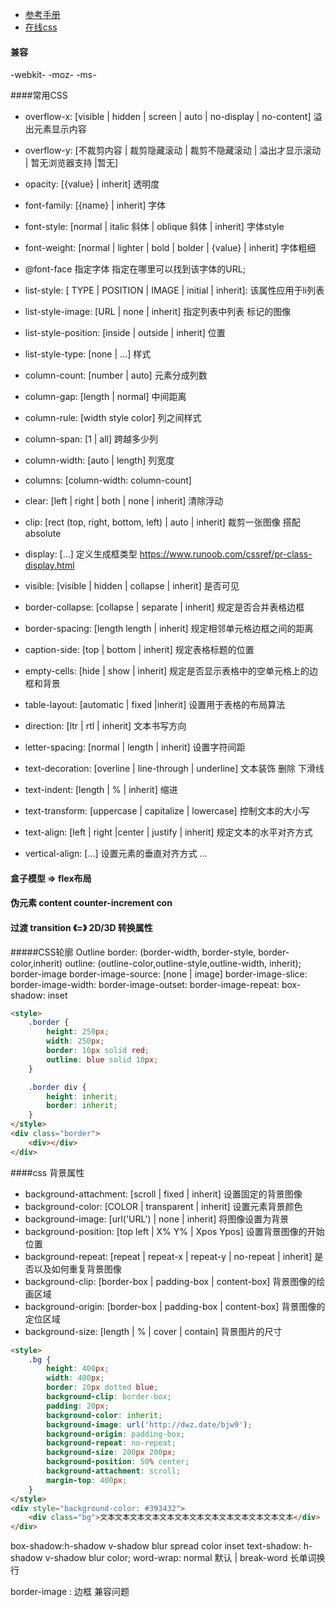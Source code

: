 + [参考手册](https://www.runoob.com/cssref/css-reference.html#background)
+ [在线css](http://jsrun.net/new)
#### 兼容
-webkit- -moz- -ms-

####常用CSS
+ overflow-x: [visible | hidden | screen | auto | no-display | no-content] 溢出元素显示内容
+ overflow-y: [不裁剪内容 | 裁剪隐藏滚动 | 裁剪不隐藏滚动 | 溢出才显示滚动 | 暂无浏览器支持 |暂无]
+ opacity: [{value} | inherit] 透明度

+ font-family: [{name} | inherit] 字体
+ font-style: [normal | italic 斜体 | oblique 斜体 | inherit] 字体style
+ font-weight: [normal | lighter | bold | bolder | {value} | inherit] 字体粗细
+ @font-face 指定字体 指定在哪里可以找到该字体的URL;

+ list-style: [ TYPE | POSITION | IMAGE | initial | inherit]: 该属性应用于li列表
+ list-style-image: [URL | none | inherit] 指定列表中列表 标记的图像
+ list-style-position: [inside | outside | inherit] 位置
+ list-style-type:  [none | ...] 样式

+ column-count: [number | auto] 元素分成列数
+ column-gap: [length | normal] 中间距离
+ column-rule: [width style color] 列之间样式
+ column-span: [1 | all] 跨越多少列
+ column-width: [auto | length] 列宽度
+ columns: [column-width: column-count]

+ clear: [left | right | both | none | inherit] 清除浮动
+ clip: [rect (top, right, bottom, left) | auto | inherit] 裁剪一张图像 搭配absolute
+ display: [...] 定义生成框类型 https://www.runoob.com/cssref/pr-class-display.html
+ visible: [visible | hidden | collapse | inherit] 是否可见

+ border-collapse: [collapse | separate | inherit] 规定是否合并表格边框
+ border-spacing: [length length | inherit] 规定相邻单元格边框之间的距离
+ caption-side: [top | bottom | inherit] 规定表格标题的位置
+ empty-cells: [hide | show | inherit] 规定是否显示表格中的空单元格上的边框和背景
+ table-layout: [automatic | fixed |inherit] 设置用于表格的布局算法

+ direction: [ltr | rtl | inherit] 文本书写方向
+ letter-spacing: [normal | length | inherit] 设置字符间距
+ text-decoration: [overline | line-through | underline] 文本装饰 删除 下滑线
+ text-indent: [length | % | inherit] 缩进
+ text-transform: [uppercase | capitalize | lowercase] 控制文本的大小写
+ text-align: [left | right |center | justify | inherit] 规定文本的水平对齐方式
+ vertical-align: [...] 	设置元素的垂直对齐方式
...




#### 盒子模型 => flex布局
#### 伪元素 content counter-increment con
#### 过渡 transition 《=》 2D/3D 转换属性




#####CSS轮廓 Outline
border: (border-width, border-style, border-color,inherit)
outline: (outline-color,outline-style,outline-width, inherit);
border-image
border-image-source: [none | image]
border-image-slice: 
border-image-width:
border-image-outset:
border-image-repeat:
box-shadow: inset



```html
<style>
	.border {
		height: 250px;
		width: 250px;
		border: 10px solid red;
		outline: blue solid 10px;
	}

	.border div {
		height: inherit;
		border: inherit;
	}
</style>
<div class="border">
	<div></div>
</div>
```


####css 背景属性
+ background-attachment: [scroll | fixed | inherit] 设置固定的背景图像
+ background-color: [COLOR | transparent | inherit] 设置元素背景颜色
+ background-image: [url('URL') | none | inherit]   将图像设置为背景
+ background-position: [top left | X% Y% | Xpos Ypos] 设置背景图像的开始位置
+ background-repeat: [repeat | repeat-x | repeat-y | no-repeat | inherit] 是否以及如何重复背景图像
+ background-clip: [border-box | padding-box | content-box] 背景图像的绘画区域
+ background-origin: [border-box | padding-box | content-box] 背景图像的定位区域
+ background-size: [length | % | cover | contain] 背景图片的尺寸
```html
<style>
	.bg {
		height: 400px;
		width: 400px;
		border: 20px dotted blue;
		background-clip: border-box;
		padding: 20px;
		background-color: inherit;
		background-image: url('http://dwz.date/bjw9');
		background-origin: padding-box;
		background-repeat: no-repeat;
		background-size: 200px 200px;
		background-position: 50% center;
		background-attachment: scroll;
		margin-top: 400px;
	}
</style>
<div style="background-color: #393432">
	<div class="bg">文本文本文本文本文本文本文本文本文本文本文本文本文本</div>
</div>
```






















box-shadow:h-shadow v-shadow blur spread color inset
text-shadow: h-shadow v-shadow blur color;
word-wrap: normal 默认 | break-word 长单词换行





border-image : 边框 兼容问题

[在线]: http://jsrun.net/new